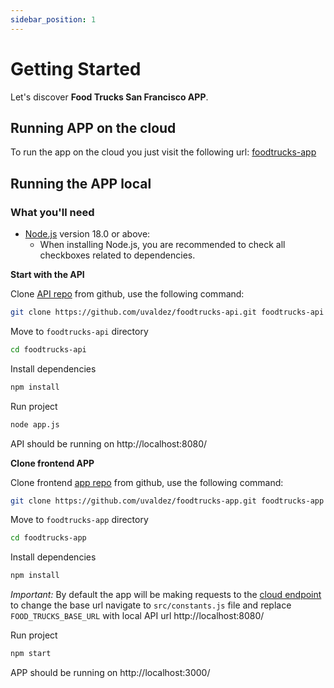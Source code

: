 ```yaml
---
sidebar_position: 1
---
```


# Getting Started

Let's discover **Food Trucks San Francisco APP**.

## Running APP on the cloud

To run the app on the cloud you just visit the following url: [foodtrucks-app](https://foodtrucks-app.onrender.com)

## Running the APP local

### What you'll need

- [Node.js](https://nodejs.org/en/download/) version 18.0 or above:
  - When installing Node.js, you are recommended to check all checkboxes related to dependencies.

**Start with the API**

Clone [API repo](https://github.com/uvaldez/foodtrucks-api) from github, use the following command:

```bash
git clone https://github.com/uvaldez/foodtrucks-api.git foodtrucks-api
```

Move to `foodtrucks-api` directory
```bash
cd foodtrucks-api
```

Install dependencies
```bash
npm install
```

Run project
```bash
node app.js
```
API should be running on http://localhost:8080/

**Clone frontend APP**

Clone frontend [app repo](https://github.com/uvaldez/foodtrucks-app) from github, use the following command:

```bash
git clone https://github.com/uvaldez/foodtrucks-app.git foodtrucks-app
```

Move to `foodtrucks-app` directory
```bash
cd foodtrucks-app
```

Install dependencies
```bash
npm install
```

*Important:* By default the app will be making requests to the [cloud endpoint](https://foodtrucks-api-04qa.onrender.com) to change the base url navigate to `src/constants.js` file and replace `FOOD_TRUCKS_BASE_URL` with local API url http://localhost:8080/

Run project
```bash
npm start
```

APP should be running on http://localhost:3000/
